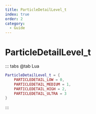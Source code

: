 ```yaml
---
title: ParticleDetailLevel_t
index: true
order: 2
category:
  - Guide
---
```


# ParticleDetailLevel_t
::: tabs
@tab Lua
```lua
ParticleDetailLevel_t = {
    PARTICLEDETAIL_LOW = 0,
    PARTICLEDETAIL_MEDIUM = 1,
    PARTICLEDETAIL_HIGH = 2,
    PARTICLEDETAIL_ULTRA = 3
}
```
:::